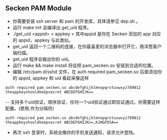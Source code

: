 ## Secken PAM Module

- 你需要安装 ssh server 和 pam 的开发库，具体请参见 dep.sh 。
- 运行 make init 会编译出 get_uid 程序。
- ./get_uid &lt;appid&gt; &lt; appkey &gt; 其中appid 是你在 Secken 添加的 app 对应的 appid，appkey 与此类似。
- get_uid 返回一个二维码的连接，在你最喜爱的浏览器中打开它，用洋葱客户端扫描。
- get_uid 程序会输出你的 uid。
- 运行 make && make install 将会把 pam_secken.so 安装到合适的位置。
- 编辑 /etc/pam.d/sshd 文件，在 auth required pam_secken.so 后面添加你的 appid, appkey 和 uid
    看起来像这样
```
auth required pam_secken.so abcdefghijklmnopqrstuvwxyz789012 theappkeyshouldkeepsecret ABCDEFGHIJK==
```
-- 支持多个uid验证，顺序验证，任何一个uid验证通过即验证通过。你需要这样配置。(使用,作为分隔符)
```
auth required pam_secken.so abcdefghijklmnopqrstuvwxyz789012 theappkeyshouldkeepsecret ABCDEFGHIJK==,KJHGFDSA==
```
- 再次 ssh 登录时，系统会像你的手机发送通知，请求允许登陆。
